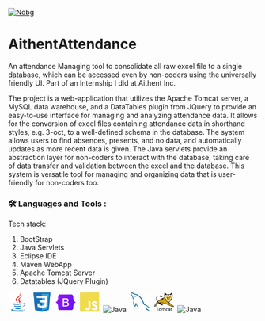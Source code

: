 <a href="https://ibb.co/Bq235x8"><img src="https://i.ibb.co/ChK83Zx/Nobg.png" alt="Nobg" border="0"></a>
# AithentAttendance
An attendance Managing tool to consolidate all raw excel file to a single database, which can be accessed even  by non-coders using the universally friendly UI.
Part of an Internship I did at Aithent Inc. 

 


The project is a web-application that utilizes the Apache Tomcat server, a MySQL data warehouse, and a DataTables plugin from JQuery to provide an easy-to-use interface for managing and analyzing attendance data. It allows for the conversion of excel files containing attendance data in shorthand styles, e.g. 3-oct, to a well-defined schema in the database. The system allows users to find absences, presents, and no data, and automatically updates as more recent data is given. The Java servlets provide an abstraction layer for non-coders to interact with the database, taking care of data transfer and validation between the excel and the database. This system is versatile tool for managing and organizing data that is user-friendly for non-coders too.




### :hammer_and_wrench: Languages and Tools :
Tech stack:

1. BootStrap 
2. Java Servlets
3. Eclipse IDE 
4. Maven WebApp
5. Apache Tomcat Server
6. Datatables (JQuery Plugin)







<img src="https://github.com/devicons/devicon/blob/master/icons/java/java-original.svg" title="Java" alt="Java" width="40" height="40"/>&nbsp;
<img src="https://github.com/devicons/devicon/blob/master/icons/css3/css3-original.svg" title="Java" alt="Java" width="40" height="40"/>&nbsp;
<img src="https://github.com/devicons/devicon/blob/master/icons/bootstrap/bootstrap-original.svg" title="Java" alt="Java" width="40" height="40"/>&nbsp;
<img src="https://github.com/devicons/devicon/blob/master/icons/javascript/javascript-plain.svg" title="Java" alt="Java" width="40" height="40"/>&nbsp;
<img src="https://github.com/devicons/devicon/tree/master/icons/jqueryg" title="Java" alt="Java" width="40" height="40"/>&nbsp;
<img src="https://github.com/devicons/devicon/blob/master/icons/mysql/mysql-original.svg" title="Java" alt="Java" width="40" height="40"/>&nbsp;
<img src="https://github.com/devicons/devicon/blob/master/icons/tomcat/tomcat-original-wordmark.svg" title="Java" alt="Java" width="40" height="40"/>&nbsp;
<img src="https://github.com/devicons/devicon/issues/430" title="Java" alt="Java" width="40" height="40"/>&nbsp;
